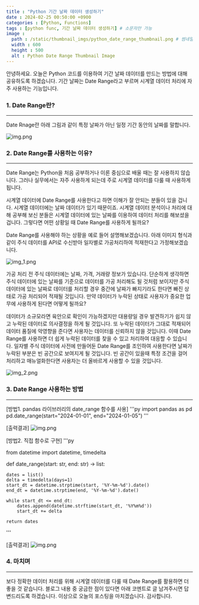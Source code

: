 ```yaml
---
title : "Python 기간 날짜 데이터 생성하기"
date : 2024-02-25 00:50:00 +0900
categories : [Python, Functions]
tags : [python func, 기간 날짜 데이터 생성하기] # 소문자만 가능
image :
  path : /static/thumbnail_imgs/python_date_range_thumbnail.png # 썸네일로 사용할 이미지 링크 넣기
  width : 600
  height : 500
  alt : Python Date Range Thumbnail Image
---
```


안녕하세요. 오늘은 Python 코드를 이용하여 기간 날짜 데이터를 만드는 방법에 대해 공유하도록 하겠습니다.
기간 날짜는 Date Range라고 부르며 시계열 데이터 처리에 자주 사용하는 기능입니다.


### 1. Date Range란?

---

Date Rnage란 아래 그림과 같이 특정 날짜가 아닌 일정 기간 동안의 날짜를 말합니다.

![img.png](/2024-02-25-PythonDateRange/img.png)

### 2. Date Range를 사용하는 이유?

---

Date Range는 Python을 처음 공부하거나 이론 중심으로 배울 때는 잘 사용하지 않습니다.
그러나 실무에서는 자주 사용하게 되는데 주로 시계열 데이터를 다룰 때 사용하게 됩니다.

시계열 데이터에 Date Range를 사용한다고 하면 이해가 잘 안되는 분들이 있을 겁니다. 시계열 데이터에는 날짜 데이터가 있기 때문이죠.
시계열 데이터 분석이나 처리에 대해 공부해 보신 분들은 시계열 데이터에 있는 날짜를 이용하여 데이터 처리를 해보셨을 겁니다.
그렇다면 어떤 상황일 때 Date Range를 사용하게 될까요?

Date Range를 사용해야 하는 상황을 예로 들어 설명해보겠습니다.
아래 이미지 형식과 같이 주식 데이터를 API로 수신받아 일자별로 가공처리하여 적재한다고 가정해보겠습니다.
 
![img_1.png](/2024-02-25-PythonDateRange/img_1.png)

가공 처리 전 주식 데이터에는 날짜, 가격, 거래량 정보가 있습니다.
단순하게 생각하면 주식 데이터에 있는 날짜를 기준으로 데이터를 가공 처리해도 될 것처럼 보이지만 주식 데이터에 있는 날짜로 데이터를 처리할 경우 중간에 날짜가 빠지기라도 한다면 빠진 상태로 가공 처리되어 적재될 것입니다.
만약 데이터가 누락된 상태로 사용자가 중요한 업무에 사용하게 된다면 어떻게 될까요?

데이터가 소규모라면 육안으로 확인이 가능하겠지만 대용량일 경우 발견하기가 쉽지 않고 누락된 데이터로 의사결정을 하게 될 것입니다.
또 누락된 데이터가 그대로 적재되어 데이터 품질에 악영향을 준다면 사용자는 데이터를 신뢰하지 않을 것입니다.
이때 Date Range를 사용하면 더 쉽게 누락된 데이터를 찾을 수 있고 처리하여 대응할 수 있습니다.
일자별 주식 데이터에 사전에 만들어둔 Date Range를 조인하여 사용한다면 날짜가 누락된 부분은 빈 공간으로 보여지게 될 것입니다.
빈 공간이 있을때 특정 조건을 걸어 처리하고 매뉴얼화한다면 사용자는 더 올바르게 사용할 수 있을 것입니다. 
 
![img_2.png](/2024-02-25-PythonDateRange/img_2.png)

### 3. Date Range 사용하는 방법

---

[방법1. pandas 라이브러리의 date_range 함수를 사용]
'''py
import pandas as pd
pd.date_range(start="2024-01-01", end="2024-01-05")
'''

[출력결과]
![img.png](/2024-02-25-PythonDateRange/img_4.png)


[방법2. 직접 함수로 구현]
'''py

from datetime import datetime, timedelta

def date_range(start: str,
               end: str) -> list:

    dates = list()
    delta = timedelta(days=1)
    start_dt = datetime.strptime(start, '%Y-%m-%d').date()
    end_dt = datetime.strptime(end, '%Y-%m-%d').date()

    while start_dt <= end_dt:
        dates.append(datetime.strftime(start_dt, '%Y%m%d'))
        start_dt += delta

    return dates

'''

[출력결과]
![img.png](/2024-02-25-PythonDateRange/img_3.png)


### 4. 마치며

---
보다 정확한 데이터 처리를 위해 시계열 데이터를 다룰 때 Date Range를 활용하면 더 좋을 것 같습니다.
블로그 내용 중 궁금한 점이 있다면 아래 코멘트로 글 남겨주시면 답변드리도록 하겠습니다.
이상으로 오늘의 포스팅을 마치겠습니다.
감사합니다.

 

